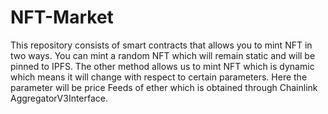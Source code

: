 # NFT-Market
This repository consists of smart contracts that allows you to mint NFT in two ways. You can mint a random NFT which will remain static and will be pinned to IPFS. The other method allows us to mint NFT which is dynamic which means it will change with respect to certain parameters. Here the parameter will be price Feeds of ether which is obtained through Chainlink AggregatorV3Interface.
